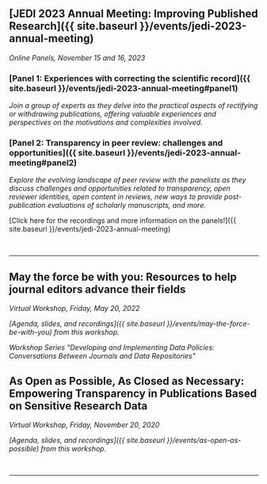 ## [JEDI 2023 Annual Meeting: Improving Published Research]({{ site.baseurl }}/events/jedi-2023-annual-meeting)

*Online Panels, November 15 and 16, 2023*

### [Panel 1: Experiences with correcting the scientific record]({{ site.baseurl }}/events/jedi-2023-annual-meeting#panel1)
*Join a group of experts as they delve into the practical aspects of rectifying or withdrawing publications, offering valuable experiences and perspectives on the motivations and complexities involved.*

### [Panel 2: Transparency in peer review: challenges and opportunities]({{ site.baseurl }}/events/jedi-2023-annual-meeting#panel2)
*Explore the evolving landscape of peer review with the panelists as they discuss challenges and opportunities related to transparency, open reviewer identities, open content in reviews, new ways to provide post-publication evaluations of scholarly manuscripts, and more.*

[Click here for the recordings and more information on the panels!]({{ site.baseurl }}/events/jedi-2023-annual-meeting)

<br>
<hr>

## May the force be with you: Resources to help journal editors advance their fields

*Virtual Workshop, Friday, May 20, 2022*

*[Agenda, slides, and recordings]({{ site.baseurl }}/events/may-the-force-be-with-you) from this workshop.*

*Workshop Series "Developing and Implementing Data Policies: Conversations Between Journals and Data Repositories"*

## As Open as Possible, As Closed as Necessary: Empowering Transparency in Publications Based on Sensitive Research Data

*Virtual Workshop, Friday, November 20, 2020*

*[Agenda, slides, and recordings]({{ site.baseurl }}/events/as-open-as-possible) from this workshop.*

<br>
<hr>